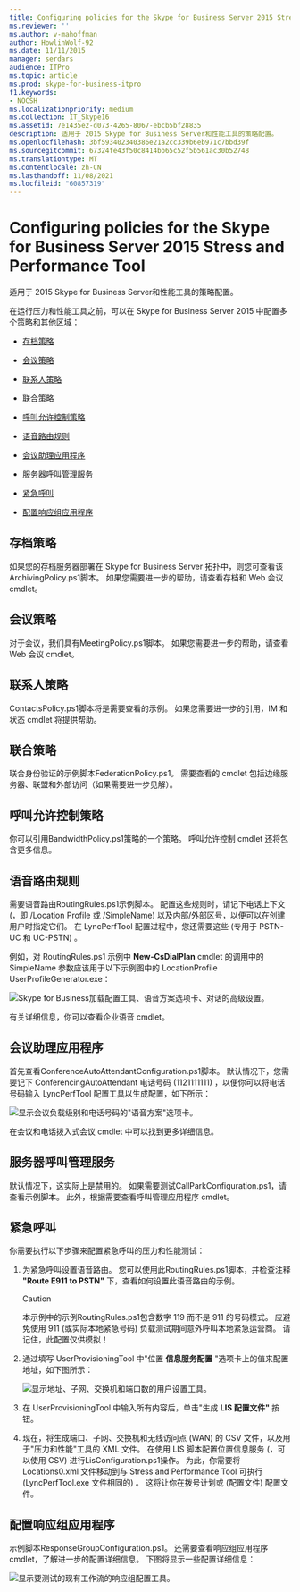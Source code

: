 ```yaml
---
title: Configuring policies for the Skype for Business Server 2015 Stress and Performance Tool
ms.reviewer: ''
ms.author: v-mahoffman
author: HowlinWolf-92
ms.date: 11/11/2015
manager: serdars
audience: ITPro
ms.topic: article
ms.prod: skype-for-business-itpro
f1.keywords:
- NOCSH
ms.localizationpriority: medium
ms.collection: IT_Skype16
ms.assetid: 7e1435e2-d073-4265-8067-ebcb5bf28835
description: 适用于 2015 Skype for Business Server和性能工具的策略配置。
ms.openlocfilehash: 3bf593402340386e21a2cc339b6eb971c7bbd39f
ms.sourcegitcommit: 67324fe43f50c8414bb65c52f5b561ac30b52748
ms.translationtype: MT
ms.contentlocale: zh-CN
ms.lasthandoff: 11/08/2021
ms.locfileid: "60857319"
---
```

# <a name="configuring-policies-for-the-skype-for-business-server-2015-stress-and-performance-tool"></a>Configuring policies for the Skype for Business Server 2015 Stress and Performance Tool
 
适用于 2015 Skype for Business Server和性能工具的策略配置。
  
在运行压力和性能工具之前，可以在 Skype for Business Server 2015 中配置多个策略和其他区域：
  
- [存档策略](configuring-policies.md#ArchivingPolicy)
    
- [会议策略](configuring-policies.md#ConferencingPolicy)
    
- [联系人策略](configuring-policies.md#ContactsPolicy)
    
- [联合策略](configuring-policies.md#FederationPolicy)
    
- [呼叫允许控制策略](configuring-policies.md#CACPolicy)
    
- [语音路由规则](configuring-policies.md#VoiceRoutingRules)
    
- [会议助理应用程序](configuring-policies.md#ConfAttendantApp)
    
- [服务器呼叫管理服务](configuring-policies.md#ServerCallParkServ)
    
- [紧急呼叫](configuring-policies.md#EmergencyCalls)
    
- [配置响应组应用程序](configuring-policies.md#ConfigResponseGroupApp)
    
## <a name="archiving-policy"></a>存档策略
<a name="ArchivingPolicy"> </a>

如果您的存档服务器部署在 Skype for Business Server 拓扑中，则您可查看该ArchivingPolicy.ps1脚本。 如果您需要进一步的帮助，请查看存档和 Web 会议 cmdlet。
  
## <a name="conferencing-policy"></a>会议策略
<a name="ConferencingPolicy"> </a>

对于会议，我们具有MeetingPolicy.ps1脚本。 如果您需要进一步的帮助，请查看 Web 会议 cmdlet。
  
## <a name="contacts-policy"></a>联系人策略
<a name="ContactsPolicy"> </a>

ContactsPolicy.ps1脚本将是需要查看的示例。 如果您需要进一步的引用，IM 和状态 cmdlet 将提供帮助。
  
## <a name="federation-policy"></a>联合策略
<a name="FederationPolicy"> </a>

联合身份验证的示例脚本FederationPolicy.ps1。 需要查看的 cmdlet 包括边缘服务器、联盟和外部访问（如果需要进一步见解）。
  
## <a name="call-admission-control-policy"></a>呼叫允许控制策略
<a name="CACPolicy"> </a>

你可以引用BandwidthPolicy.ps1策略的一个策略。 呼叫允许控制 cmdlet 还将包含更多信息。
  
## <a name="voice-routing-rules"></a>语音路由规则
<a name="VoiceRoutingRules"> </a>

需要语音路由RoutingRules.ps1示例脚本。 配置这些规则时，请记下电话上下文 (，即 /Location Profile 或 /SimpleName) 以及内部/外部区号，以便可以在创建用户时指定它们。 在 LyncPerfTool 配置过程中，您还需要这些 (专用于 PSTN-UC 和 UC-PSTN) 。
  
例如，对 RoutingRules.ps1 示例中 **New-CsDialPlan** cmdlet 的调用中的 SimpleName 参数应该用于以下示例图中的 LocationProfile UserProfileGenerator.exe：
  
![Skype for Business加载配置工具、语音方案选项卡、对话的高级设置。](../../media/59f42e4e-8f1e-4d43-9ae2-9e6026191951.png)
  
有关详细信息，你可以查看企业语音 cmdlet。
  
## <a name="conference-attendant-application"></a>会议助理应用程序
<a name="ConfAttendantApp"> </a>

首先查看ConferenceAutoAttendantConfiguration.ps1脚本。 默认情况下，您需要记下 ConferencingAutoAttendant 电话号码 (1121111111) ，以便你可以将电话号码输入 LyncPerfTool 配置工具以生成配置，如下所示：
  
![显示会议负载级别和电话号码的"语音方案"选项卡。](../../media/a3ea5fc0-8b3d-4842-b809-f137f470dbdc.png)
  
在会议和电话拨入式会议 cmdlet 中可以找到更多详细信息。
  
## <a name="server-call-park-service"></a>服务器呼叫管理服务
<a name="ServerCallParkServ"> </a>

默认情况下，这实际上是禁用的。 如果需要测试CallParkConfiguration.ps1，请查看示例脚本。 此外，根据需要查看呼叫管理应用程序 cmdlet。
  
## <a name="emergency-calls"></a>紧急呼叫
<a name="EmergencyCalls"> </a>

你需要执行以下步骤来配置紧急呼叫的压力和性能测试：
  
1. 为紧急呼叫设置语音路由。 您可以使用此RoutingRules.ps1脚本，并检查注释 **"Route E911 to PSTN"** 下，查看如何设置此语音路由的示例。
    
    > [!CAUTION]
    > 本示例中的示例RoutingRules.ps1包含数字 119 而不是 911 的号码模式。 应避免使用 911 (或实际本地紧急号码) 负载测试期间意外呼叫本地紧急运营商。 请记住，此配置仅供模拟！ 
  
2. 通过填写 UserProvisioningTool 中"位置 **信息服务配置** "选项卡上的值来配置地址，如下图所示：
    
     ![显示地址、子网、交换机和端口数的用户设置工具。](../../media/ebe85a0c-750f-4301-97d4-d158a40ea98a.png)
  
3. 在 UserProvisioningTool 中输入所有内容后，单击"生成 **LIS 配置文件"** 按钮。
    
4. 现在，将生成端口、子网、交换机和无线访问点 (WAN) 的 CSV 文件，以及用于"压力和性能"工具的 XML 文件。 在使用 LIS 脚本配置位置信息服务 (，可以使用 CSV) 进行LisConfiguration.ps1操作。 为此，你需要将 Locations0.xml 文件移动到与 Stress and Performance Tool 可执行 (LyncPerfTool.exe 文件相同的) 。 这将让你在拨号计划或 (配置文件) 配置文件。
    
## <a name="configuring-response-group-application"></a>配置响应组应用程序
<a name="ConfigResponseGroupApp"> </a>

示例脚本ResponseGroupConfiguration.ps1。 还需要查看响应组应用程序 cmdlet，了解进一步的配置详细信息。 下图将显示一些配置详细信息：
  
![显示要测试的现有工作流的响应组配置工具。](../../media/e218a345-4813-4332-8cff-b48de05017ef.jpg)
  


